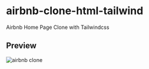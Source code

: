 # airbnb-clone-html-tailwind
Airbnb Home Page Clone with Tailwindcss

## Preview
![airbnb clone](screenchot]https://raw.githubusercontent.com/riabhsh/airbnb-clone-html-tailwind/main/snap.png)

